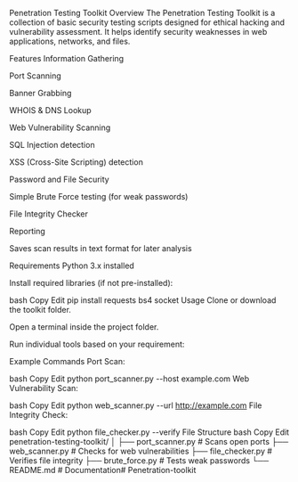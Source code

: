 Penetration Testing Toolkit
Overview
The Penetration Testing Toolkit is a collection of basic security testing scripts designed for ethical hacking and vulnerability assessment.
It helps identify security weaknesses in web applications, networks, and files.

Features
Information Gathering

Port Scanning

Banner Grabbing

WHOIS & DNS Lookup

Web Vulnerability Scanning

SQL Injection detection

XSS (Cross-Site Scripting) detection

Password and File Security

Simple Brute Force testing (for weak passwords)

File Integrity Checker

Reporting

Saves scan results in text format for later analysis

Requirements
Python 3.x installed

Install required libraries (if not pre-installed):

bash
Copy
Edit
pip install requests bs4 socket
Usage
Clone or download the toolkit folder.

Open a terminal inside the project folder.

Run individual tools based on your requirement:

Example Commands
Port Scan:

bash
Copy
Edit
python port_scanner.py --host example.com
Web Vulnerability Scan:

bash
Copy
Edit
python web_scanner.py --url http://example.com
File Integrity Check:

bash
Copy
Edit
python file_checker.py --verify
File Structure
bash
Copy
Edit
penetration-testing-toolkit/
│
├── port_scanner.py          # Scans open ports
├── web_scanner.py           # Checks for web vulnerabilities
├── file_checker.py          # Verifies file integrity
├── brute_force.py           # Tests weak passwords
└── README.md                # Documentation# Penetration-toolkit
